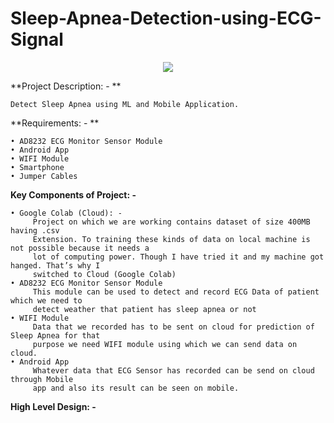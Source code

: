 # Sleep-Apnea-Detection-using-ECG-Signal


<p align="center">
 <img  src="https://github.com/sanket9006/Sleep-Apnea-Detection-using-ECG-Signal/blob/master/1.PNG">
</p>

**Project Description: - **
      
    Detect Sleep Apnea using ML and Mobile Application.


**Requirements: - **

    • AD8232 ECG Monitor Sensor Module
    • Android App
    • WIFI Module
    • Smartphone
    • Jumper Cables


**Key Components of Project: -**

    • Google Colab (Cloud): -
         Project on which we are working contains dataset of size 400MB having .csv
         Extension. To training these kinds of data on local machine is not possible because it needs a
         lot of computing power. Though I have tried it and my machine got hanged. That’s why I
         switched to Cloud (Google Colab)
    • AD8232 ECG Monitor Sensor Module
         This module can be used to detect and record ECG Data of patient which we need to
         detect weather that patient has sleep apnea or not
    • WIFI Module
         Data that we recorded has to be sent on cloud for prediction of Sleep Apnea for that
         purpose we need WIFI module using which we can send data on cloud.
    • Android App
         Whatever data that ECG Sensor has recorded can be send on cloud through Mobile
         app and also its result can be seen on mobile.



**High Level Design: -**

